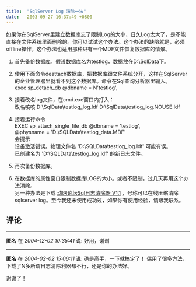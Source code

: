 ```yaml
---
title:  "SqlServer Log 清除一法"
date:   2003-09-27 16:37:49 +0800
---
```


如果你在SqlServer里建立数据库忘了限制Log的大小，日久Log太大了，是不能直接在文件系统里面删除的。你可以试试这个办法。这个办法的缺陷就是，必须offline操作。这个办法也适用那种只有一个MDF文件恢复数据库的情景。  

  1. 首先备份数据库。假设数据库名为testlog，数据放在D:\SqlData下。  

  2. 使用下面命令deattach数据库，把数据库跟文件系统分开，这样在SqlServer的企业管理器里就看不到这个数据库。命令在Sql查询分析器里输入。  
exec sp_detach_db @dbname = N'testlog',   

  3. 接着改名log文件，在cmd.exe窗口内打入：  
改名咳咳 D:\SqlData\testlog_log.ldf D:\SqlData\testlog_log.NOUSE.ldf  

  4. 接着运行命令  
EXEC sp_attach_single_file_db @dbname = 'testlog',   
@physname = 'D:\SQLData\testlog_data.MDF'   
会提示  
设备激活错误。物理文件名 'D:\SQLData\testlog_log.ldf' 可能有误。  
已创建名为 'D:\SQLData\testlog_log.ldf' 的新日志文件。  

  5. 再次备份数据库。  

  6. 在数据库的属性窗口限制数据库LOG的大小。或者不限制，过几天再用这个办法清除。  
另一种办法是下载 [动网论坛Sql日志清除器 V1.1](http://www.mycodes.net/soft/235.htm) ，号称可以在线压缩清除sqlserver log。至今我还未使用成功过，如果你有使用经验，请跟我联系。  


## 评论

*****
**匿名** 在 *2004-12-02 10:35:41* 说: 好用，谢谢

*****
**匿名** 在 *2004-02-02 15:06:11* 说: 确是高手，一下就搞定了！
偶用了很多方法，下载了N多所谓日志清除利器都不行，还是你的办法好。

谢谢了！


